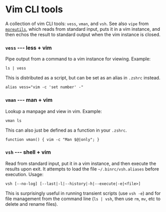 # Vim CLI tools

A collection of vim CLI tools: `vess`, `vman`, and `vsh`. See also `vipe` from
[`moreutils`](https://joeyh.name/code/moreutils/), which reads from standard
input, puts it in a vim instance, and then echos the result to standard output
when the vim instance is closed.

### `vess` --- less + vim
Pipe output from a command to a vim instance for viewing. Example:
```
ls | vess
```
This is distributed as a script, but can be set as an alias in `.zshrc` instead.
```
alias vess="vim -c 'set number' -"
```

### `vman` --- man + vim
Lookup a manpage and view in vim. Example:
```
vman ls
```
This can also just be defined as a function in your `.zshrc`.
```
function vman() { vim -c "Man $@|only"; }
```

### `vsh` --- shell + vim
Read from standard input, put it in a vim instance, and then execute the
results upon exit. It attempts to load the file `~/.binrc/vsh.aliases` before
execution. Usage:
```
vsh [--no-log] [--last|-l|--history|-h|--execute|-e|<file>]
```
This is surprisingly useful in running transient scripts (use `vsh -e`) and for
file management from the command line (`ls | vsh`, then use `rm`, `mv`, etc to
delete and rename files).
